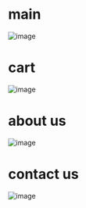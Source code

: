 # main
![image](https://github.com/migueldesarrollosoftware/project-ec/assets/77113019/b2d7dcd5-536b-45ff-83e0-29d19674ba60)
# cart
![image](https://github.com/migueldesarrollosoftware/project-ec/assets/77113019/734adfc6-654c-42f7-b501-fdde62cc0fe9)
# about us
![image](https://github.com/migueldesarrollosoftware/project-ec/assets/77113019/f64ed298-0555-4073-ab6d-bcf6a9c7ef5b)
# contact us
![image](https://github.com/migueldesarrollosoftware/project-ec/assets/77113019/a9a7778a-dcda-4a08-9513-cbf836c559f5)


